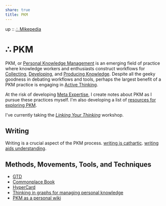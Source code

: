 ```yaml
---  
share: true  
title: PKM  
---  
```

up :: [∴ Mikepedia](./index.md)  
  
# ∴ PKM  
  
PKM, or [Personal Knowledge Management](./Personal-Knowledge-Management.md) is an emerging field of practice where knowledge workers and enthusiasts construct workflows for [Collecting](./Collecting-Information.md), [Developing](./Developing-Knowledge.md), and [Producing Knowledge](./Producing-Knowledge.md). Despite all the geeky goodness in debating workflows and tools, perhaps the largest benefit of a PKM practice is engaging in [Active Thinking](./active-thinking.md).  
  
At the risk of developing [Meta Expertise](./Meta-Expertise.md), I create notes about PKM as I pursue these practices myself. I'm also developing a list of [resources for exploring PKM](./Resources-for-Exploring-PKM.md).  
  
I've currently taking the *[Linking Your Thinking](https://linkingyourthinking.com)* workshop.   
  
## Writing  
Writing is a crucial aspect of the PKM process. [writing is cathartic](./writing-is-cathartic.md). [writing aids understanding](./writing-aids-understanding.md).  
  
## Methods, Movements, Tools, and Techniques  
- [GTD](GTD.md)  
- [Commonplace Book](Commonplace%20Book.md)  
- [HyperCard](./HyperCard.md)  
- [Thinking in graphs for managing personal knowledge](./Thinking-in-graphs-for-managing-personal-knowledge.md)  
- [PKM as a personal wiki](./PKM-as-a-personal-wiki.md)  
  
  
  
